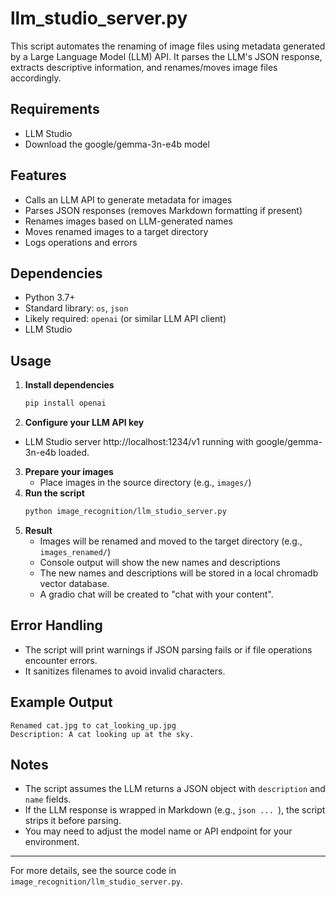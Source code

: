 # llm_studio_server.py

This script automates the renaming of image files using metadata generated by a Large Language Model (LLM) API. It parses the LLM's JSON response, extracts descriptive information, and renames/moves image files accordingly.

## Requirements
- LLM Studio
- Download the google/gemma-3n-e4b model

## Features
- Calls an LLM API to generate metadata for images
- Parses JSON responses (removes Markdown formatting if present)
- Renames images based on LLM-generated names
- Moves renamed images to a target directory
- Logs operations and errors

## Dependencies
- Python 3.7+
- Standard library: `os`, `json`
- Likely required: `openai` (or similar LLM API client)
- LLM Studio

## Usage
1. **Install dependencies**
   ```bash
   pip install openai
   ```
2. **Configure your LLM API key**
 - LLM Studio server http://localhost:1234/v1 running with google/gemma-3n-e4b loaded.
3. **Prepare your images**
   - Place images in the source directory (e.g., `images/`)
4. **Run the script**
   ```bash
   python image_recognition/llm_studio_server.py
   ```
5. **Result**
   - Images will be renamed and moved to the target directory (e.g., `images_renamed/`)
   - Console output will show the new names and descriptions
   - The new names and descriptions will be stored in a local chromadb vector database.
   - A gradio chat will be created to "chat with your content".

## Error Handling
- The script will print warnings if JSON parsing fails or if file operations encounter errors.
- It sanitizes filenames to avoid invalid characters.

## Example Output
```
Renamed cat.jpg to cat_looking_up.jpg
Description: A cat looking up at the sky.
```

## Notes
- The script assumes the LLM returns a JSON object with `description` and `name` fields.
- If the LLM response is wrapped in Markdown (e.g., ```json ... ```), the script strips it before parsing.
- You may need to adjust the model name or API endpoint for your environment.

---

For more details, see the source code in `image_recognition/llm_studio_server.py`.
